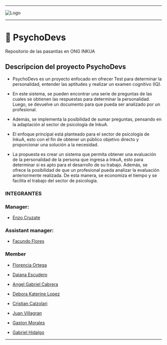 

-----

![Logo](https://github.com/EnzoCruzate/PsychoDevs-Inkua/blob/main/logo/psycho-devs.jpeg)

-----
# 💫 PsychoDevs

Repositorio de las pasantías en ONG INKUA

## Descripcion del proyecto PsychoDevs

- PsychoDevs es un proyecto enfocado en ofrecer Test para determinar la personalidad, entender las aptitudes y realizar un examen cognitivo (IQ).

- En este sistema, se pueden encontrar una serie de preguntas de las cuales se obtienen las respuestas para determinar la personalidad. Luego, se devuelve un documento para que pueda ser analizado por un profesional.

- Además, se implementa la posibilidad de sumar preguntas, pensando en la adaptación al sector de psicología de InkuA.

- El enfoque principal está planteado para el sector de psicología de InkuA, esto con el fin de obtener un público objetivo directo y proporcionar una solución a la necesidad.
 
- La propuesta es crear un sistema que permita obtener una evaluación de la personalidad de la persona que ingresa a InkuA, esto para determinar si es apto para el desarrollo de su trabajo.
Además, se ofrece la posibilidad de que un profesional pueda analizar la evaluación anteriormente realizada.
De esta manera, se economiza el tiempo y se facilita el trabajo del sector de psicología.
 


### INTEGRANTES 

### Manager:

- [Enzo Cruzate](https://github.com/EnzoCruzate) 

### Assistant manager:

- [Facundo Flores](https://github.com/FacundoFlores9) 

### Member

- [Florencia Ortega](https://github.com/FlorenciaOrtega82)

- [Daiana Escudero](https://github.com/DaianaEscudero)

- [Angel Gabriel Cabrera](https://github.com/cabreraangelgabriel)

- [Debora Katerine Lopez](https://github.com/Katherinelop)

- [Cristian Calzolari](https://github.com/CristianChosma)

- [Juan Villagran](https://github.com/JuanVillagran)

- [Gaston Morales](https://github.com/Morales1227)

- [Gabriel Hidalgo](https://github.com/HidoGG?tab=following)

----
